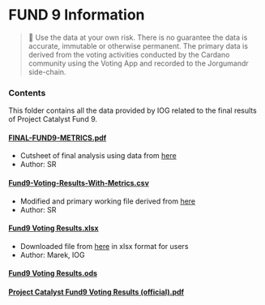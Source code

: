 # FUND 9 Information
> :memo: Use the data at your own risk. There is no guarantee the data is accurate, immutable or otherwise permanent. 
> The primary data is derived from the voting activities conducted by the Cardano community using the Voting App and recorded to the Jorgumandr side-chain.

### Contents
This folder contains all the data provided by IOG related to the final results of Project Catalyst Fund 9.

#### [FINAL-FUND9-METRICS.pdf](https://github.com/st8tikratio/catalyst_research/blob/main/fund9/FINAL-FUND9-METRICS.pdf)
- Cutsheet of final analysis using data from [here](https://docs.google.com/spreadsheets/d/1MycQL-dkqf1xEW8xcr7vqcfHY6D7MHnG9ylDKNLSnAA/edit#gid=2095761837)
- Author: SR

#### [Fund9-Voting-Results-With-Metrics.csv](https://github.com/st8tikratio/catalyst_research/blob/main/fund9/Fund9-Voting-Results-With-Metrics.csv)
- Modified and primary working file derived from [here](https://docs.google.com/spreadsheets/d/1MycQL-dkqf1xEW8xcr7vqcfHY6D7MHnG9ylDKNLSnAA/edit#gid=2095761837)
- Author: SR

#### [Fund9 Voting Results.xlsx](https://github.com/st8tikratio/catalyst_research/blob/main/fund9/Fund9%20Voting%20results.xlsx)
- Downloaded file from [here](https://docs.google.com/spreadsheets/d/1MycQL-dkqf1xEW8xcr7vqcfHY6D7MHnG9ylDKNLSnAA/edit#gid=2095761837) in xlsx format for users
- Author: Marek, IOG

#### [Fund9 Voting Results.ods](https://github.com/st8tikratio/catalyst_research/blob/main/fund9/Fund9%20Voting%20results.ods)

#### [Project Catalyst Fund9 Voting Results (official).pdf](https://github.com/st8tikratio/catalyst_research/blob/main/fund9/Project%20Catalyst%20-%20Fund9%20-%20Voting%20Results%20(official).pdf)
